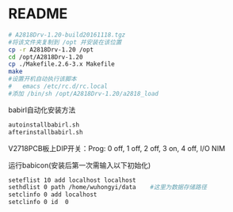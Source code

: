 <!-- README.md --- 
;; 
;; Description: 
;; Author: Hongyi Wu(吴鸿毅)
;; Email: wuhongyi@qq.com 
;; Created: 六 8月  5 12:10:59 2017 (+0800)
;; Last-Updated: 二 8月 15 21:18:24 2017 (+0800)
;;           By: Hongyi Wu(吴鸿毅)
;;     Update #: 5
;; URL: http://wuhongyi.cn -->

# README

```bash
# A2818Drv-1.20-build20161118.tgz
#将该文件夹复制到 /opt 并安装在该位置
cp -r A2818Drv-1.20 /opt
cd /opt/A2818Drv-1.20
cp ./Makefile.2.6-3.x Makefile
make
#设置开机自动执行该脚本
#   emacs /etc/rc.d/rc.local
#添加 /bin/sh /opt/A2818Drv-1.20/a2818_load
```


babirl自动化安装方法

```bash
autoinstallbabirl.sh
afterinstallbabirl.sh
```


V2718PCB板上DIP开关：Prog: 0 off, 1 off, 2 off, 3 on, 4 off, I/O NIM



运行babicon(安装后第一次需输入以下初始化)

```bash
seteflist 10 add localhost localhost
sethdlist 0 path /home/wuhongyi/data    #这里为数据存储路径
setclinfo 0 add localhost
setclinfo 0 id  0
```


<!-- README.md ends here -->
